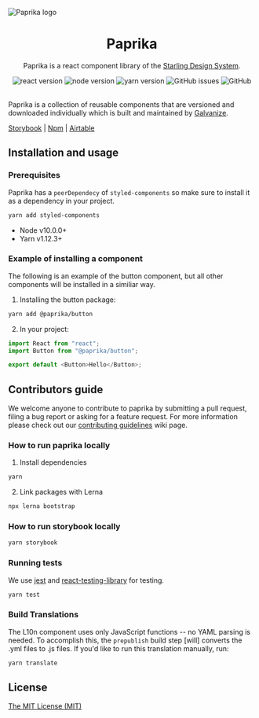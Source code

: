 ![Paprika logo](https://user-images.githubusercontent.com/10501940/52080175-07327400-254c-11e9-9748-7a00f93a13a8.png)

<h1 align="center">Paprika</h1>
<p align="center">Paprika is a react component library of the <a href="https://design.wegalvanize.com">Starling Design System</a>.</p>
<div align="center">
<img alt="react version" src="https://img.shields.io/badge/react-v16.8.2%2B-green.svg">
<img alt="node version" src="https://img.shields.io/badge/node-v10.0.0%2B-brightgreen.svg">
<img alt="yarn version" src="https://img.shields.io/badge/yarn-v1.12.3%2B-yellowgreen.svg">
<img alt="GitHub issues" src="https://img.shields.io/github/issues/acl-services/paprika">
<img alt="GitHub" src="https://img.shields.io/github/license/acl-services/paprika">
</div>
<br>

Paprika is a collection of reusable components that are versioned and downloaded individually which is built and maintained by [Galvanize](https://www.wegalvanize.com).

[Storybook](https://paprika.highbond.com) |
[Npm](https://www.npmjs.com/org/paprika) |
[Airtable](https://airtable.com/shrkJwkvtbgc3FT22)

## Installation and usage

### Prerequisites

Paprika has a `peerDependecy` of `styled-components` so make sure to install it as a dependency in your project.

```sh
yarn add styled-components
```

- Node v10.0.0+
- Yarn v1.12.3+

### Example of installing a component

The following is an example of the button component, but all other components will be installed in a similiar way.

1. Installing the button package:

```sh
yarn add @paprika/button
```

2. In your project:

```js
import React from "react";
import Button from "@paprika/button";

export default <Button>Hello</Button>;
```

## Contributors guide

We welcome anyone to contribute to paprika by submitting a pull request, filing a bug report or asking for a feature request. For more information please check out our [contributing guidelines](https://github.com/acl-services/paprika/wiki/Contributing-Guidelines) wiki page.

### How to run paprika locally

1. Install dependencies

```sh
yarn
```

2. Link packages with Lerna

```sh
npx lerna bootstrap
```

### How to run storybook locally

```sh
yarn storybook
```

### Running tests

We use [jest](https://jestjs.io/docs/en/expect) and [react-testing-library](https://github.com/testing-library/react-testing-library) for testing.

```sh
yarn test
```

### Build <L10n> Translations

The L10n component uses only JavaScript functions -- no YAML parsing is needed. To accomplish this, the `prepublish` build step [will] converts the .yml files to .js files. If you'd like to run this translation manually, run:

```sh
yarn translate
```

## License

[The MIT License (MIT)](https://github.com/acl-services/paprika/blob/master/LICENSE)

